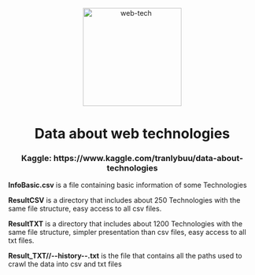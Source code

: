 <p align="center"><img src="https://miro.medium.com/max/1400/1*OaRU6kTgtm_shISCLb0fkQ.jpeg" alt="web-tech" height="200"/></p>
<h1 align="center">Data about web technologies</h1>
<h3 align="center">Kaggle: https://www.kaggle.com/tranlybuu/data-about-technologies</h3>

**InfoBasic.csv** is a file containing basic information of some Technologies

**ResultCSV** is a directory that includes about 250 Technologies with the same file structure, easy access to all csv files.

**ResultTXT** is a directory that includes about 1200 Technologies with the same file structure, simpler presentation than csv files, easy access to all txt files.

**Result_TXT//--history--.txt** is the file that contains all the paths used to crawl the data into csv and txt files
